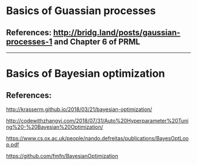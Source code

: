 # Basics of Guassian processes 
## References: http://bridg.land/posts/gaussian-processes-1 and Chapter 6 of PRML

---

# Basics of Bayesian optimization

## References:

http://krasserm.github.io/2018/03/21/bayesian-optimization/

http://codewithzhangyi.com/2018/07/31/Auto%20Hyperparameter%20Tuning%20-%20Bayesian%20Optimization/

https://www.cs.ox.ac.uk/people/nando.defreitas/publications/BayesOptLoop.pdf

https://github.com/fmfn/BayesianOptimization

